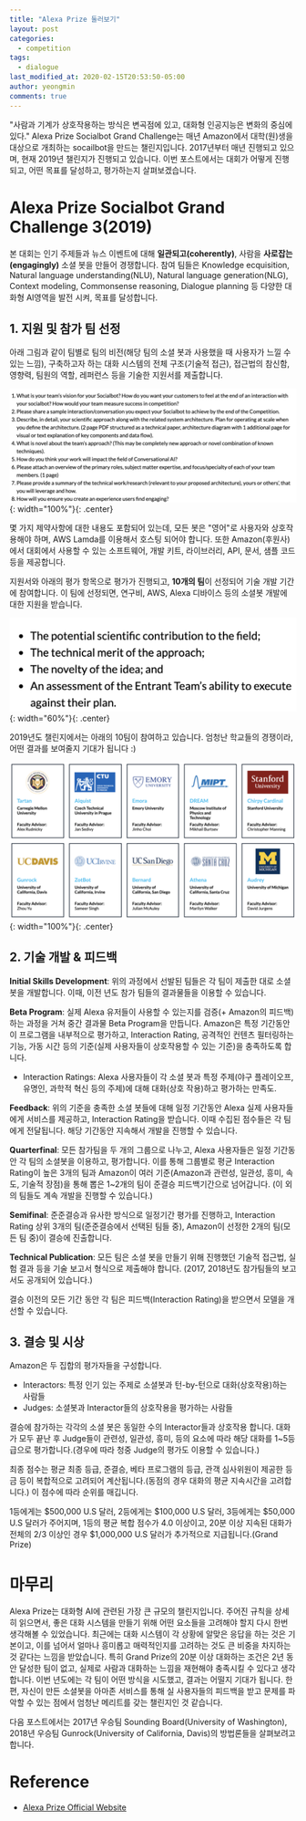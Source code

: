```yaml
---
title: "Alexa Prize 둘러보기"
layout: post
categories:
  - competition
tags:
  - dialogue
last_modified_at: 2020-02-15T20:53:50-05:00
author: yeongmin
comments: true
---
```


"사람과 기계가 상호작용하는 방식은 변곡점에 있고, 대화형 인공지능은 변화의 중심에 있다." Alexa Prize Socialbot Grand Challenge는 매년 Amazon에서 대학(원)생을 대상으로 개최하는 socailbot을 만드는 챌린지입니다. 2017년부터 매년 진행되고 있으며, 현재 2019년 챌린지가 진행되고 있습니다. 이번 포스트에서는 대회가 어떻게 진행되고, 어떤 목표를 달성하고, 평가하는지 살펴보겠습니다.

# Alexa Prize Socialbot Grand Challenge 3(2019)

본 대회는 인기 주제들과 뉴스 이벤트에 대해 **일관되고(coherently)**, 사람을 **사로잡는(engagingly)** 소셜 봇을 만들어 경쟁합니다. 참여 팀들은 Knowledge ecquisition, Natural language understanding(NLU), Natural language generation(NLG), Context modeling, Commonsense reasoning, Dialogue planning 등 다양한 대화형 AI영역을 발전 시켜, 목표를 달성합니다.

## 1. 지원 및 참가 팀 선정

아래 그림과 같이 팀별로 팀의 비전(해당 팀의 소셜 봇과 사용했을 때 사용자가 느낄 수 있는 느낌), 구축하고자 하는 대화 시스템의 전체 구조(기술적 접근), 접근법의 참신함, 영향력, 팀원의 역할, 레퍼런스 등을 기술한 지원서를 제출합니다. 

![apply](/images/alexa_prize/apply.png){: width="100%"}{: .center}

몇 가지 제약사항에 대한 내용도 포함되어 있는데, 모든 봇은 "영어"로 사용자와 상호작용해야 하며, AWS Lamda를 이용해서 호스팅 되어야 합니다. 또한 Amazon(후원사)에서 대회에서 사용할 수 있는 소프트웨어, 개발 키트, 라이브러리, API, 문서, 샘플 코드 등을 제공합니다.

지원서와 아래의 평가 항목으로 평가가 진행되고, **10개의 팀**이 선정되어 기술 개발 기간에 참여합니다. 이 팀에 선정되면, 연구비, AWS, Alexa 디바이스 등의 소셜봇 개발에 대한 지원을 받습니다. 

![criteria](/images/alexa_prize/criteria.png){: width="60%"}{: .center}

2019년도 챌린지에서는 아래의 10팀이 참여하고 있습니다. 엄청난 학교들의 경쟁이라, 어떤 결과를 보여줄지 기대가 됩니다 :)

![teams](/images/alexa_prize/teams.png){: width="100%"}{: .center}

## 2. 기술 개발 & 피드백

**Initial Skills Development**: 위의 과정에서 선발된 팀들은 각 팀이 제출한 대로 소셜 봇을 개발합니다. 이때, 이전 년도 참가 팀들의 결과물들을 이용할 수 있습니다.

**Beta Program**: 실제 Alexa 유저들이 사용할 수 있는지를 검증(+ Amazon의 피드백)하는 과정을 거쳐 중간 결과물 Beta Program을 만듭니다. Amazon은 특정 기간동안 이 프로그램을 내부적으로 평가하고, Interaction Rating, 공격적인 컨텐츠 필터링하는 기능, 가동 시간 등의 기준(실제 사용자들이 상호작용할 수 있는 기준)을 충족하도록 합니다.

- Interaction Ratings: Alexa 사용자들이 각 소셜 봇과 특정 주제(야구 플레이오프, 유명인, 과학적 혁신 등의 주제)에 대해 대화(상호 작용)하고 평가하는 만족도.

**Feedback**: 위의 기준을 충족한 소셜 봇들에 대해 일정 기간동안 Alexa 실제 사용자들에게 서비스를 제공하고, Interaction Rating을 받습니다. 이때 수집된 점수들은 각 팀에게 전달됩니다. 해당 기간동안 지속해서 개발을 진행할 수 있습니다.

**Quarterfinal**: 모든 참가팀을 두 개의 그룹으로 나누고, Alexa 사용자들은 일정 기간동안 각 팀의 소셜봇을 이용하고, 평가합니다. 이를 통해 그룹별로 평균 Interaction Rating이 높은 3개의 팀과 Amazon이 여러 기준(Amazon과 관련성, 일관성, 흥미, 속도, 기술적 장점)을 통해 뽑은 1~2개의 팀이 준결승 피드백기간으로 넘어갑니다. (이 외의 팀들도 계속 개발을 진행할 수 있습니다.)

**Semifinal**: 준준결승과 유사한 방식으로 일정기간 평가를 진행하고, Interaction Rating 상위 3개의 팀(준준결승에서 선택된 팀들 중), Amazon이 선정한 2개의 팀(모든 팀 중)이 결승에 진출합니다.

**Technical Publication**: 모든 팀은 소셜 봇을 만들기 위해 진행했던 기술적 접근법, 실험 결과 등을 기술 보고서 형식으로 제출해야 합니다. (2017, 2018년도 참가팀들의 보고서도 공개되어 있습니다.)

결승 이전의 모든 기간 동안 각 팀은 피드백(Interaction Rating)을 받으면서 모델을 개선할 수 있습니다.

## 3. 결승 및 시상

Amazon은 두 집합의 평가자들을 구성합니다.

- Interactors: 특정 인기 있는 주제로 소셜봇과 턴-by-턴으로 대화(상호작용)하는 사람들
- Judges: 소셜봇과 Interactor들의 상호작용을 평가하는 사람들

결승에 참가하는 각각의 소셜 봇은 동일한 수의 Interactor들과 상호작용 합니다. 대화가 모두 끝난 후 Judge들이 관련성, 일관성, 흥미, 등의 요소에 따라 해당 대화를 1~5등급으로 평가합니다.(경우에 따라 청중 Judge의 평가도 이용할 수 있습니다.)

최종 점수는 평균 최종 등급, 준결승, 베타 프로그램의 등급, 관객 심사위원이 제공한 등금 등이 복합적으로 고려되어 계산됩니다.(동점의 경우 대화의 평균 지속시간을 고려합니다.) 이 점수에 따라 순위를 매깁니다.

1등에게는 $500,000 U.S 달러, 2등에게는 $100,000 U.S 달러, 3등에게는 $50,000 U.S 달러가 주어지며, 1등의 평균 복합 점수가 4.0 이상이고, 20분 이상 지속된 대화가 전체의 2/3 이상인 경우 $1,000,000 U.S 달러가 추가적으로 지급됩니다.(Grand Prize)

# 마무리

Alexa Prize는 대화형 AI에 관련된 가장 큰 규모의 챌린지입니다. 주어진 규칙을 상세히 읽으면서, 좋은 대화 시스템을 만들기 위해 어떤 요소들을 고려해야 할지 다시 한번 생각해볼 수 있었습니다. 최근에는 대화 시스템이 각 상황에 알맞은 응답을 하는 것은 기본이고, 이를 넘어서 얼마나 흥미롭고 매력적인지를 고려하는 것도 큰 비중을 차지하는 것 같다는 느낌을 받았습니다. 특히 Grand Prize의 20분 이상 대화하는 조건은 2년 동안 달성한 팀이 없고, 실제로 사람과 대화하는 느낌을 재현해야 충족시킬 수 있다고 생각합니다. 이번 년도에는 각 팀이 어떤 방식을 시도했고, 결과는 어떨지 기대가 됩니다. 한편, 자신이 만든 소셜봇을 아마존 서비스를 통해 실 사용자들의 피드백을 받고 문제를 파악할 수 있는 점에서 엄청난 메리트를 갖는 챌린지인 것 같습니다. 

다음 포스트에서는 2017년 우승팀 Sounding Board(University of Washington), 2018년 우승팀 Gunrock(University of California, Davis)의 방법론들을 살펴보려고 합니다.

# Reference

- [Alexa Prize Official Website](https://developer.amazon.com/alexaprize)
